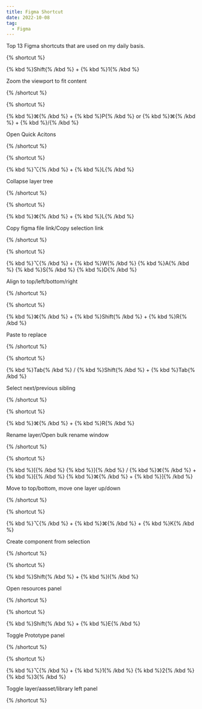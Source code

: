 ```yaml
---
title: Figma Shortcut
date: 2022-10-08
tag:
  - Figma
---
```


Top 13 Figma shortcuts that are used on my daily basis.

{% shortcut %}

{% kbd %}Shift{% /kbd %} + {% kbd %}1{% /kbd %}

Zoom the viewport to fit content

{% /shortcut %}

{% shortcut %}

{% kbd %}⌘{% /kbd %} + {% kbd %}P{% /kbd %} or {% kbd %}⌘{% /kbd %} + {% kbd %}/{% /kbd %}

Open Quick Acitons

{% /shortcut %}

{% shortcut %}

{% kbd %}⌥{% /kbd %} + {% kbd %}L{% /kbd %}

Collapse layer tree

{% /shortcut %}

{% shortcut %}

{% kbd %}⌘{% /kbd %} + {% kbd %}L{% /kbd %}

Copy figma file link/Copy selection link

{% /shortcut %}

{% shortcut %}

{% kbd %}⌥{% /kbd %} + {% kbd %}W{% /kbd %} {% kbd %}A{% /kbd %} {% kbd %}S{% /kbd %} {% kbd %}D{% /kbd %}

Align to top/left/bottom/right

{% /shortcut %}

{% shortcut %}

{% kbd %}⌘{% /kbd %} + {% kbd %}Shift{% /kbd %} + {% kbd %}R{% /kbd %}

Paste to replace

{% /shortcut %}

{% shortcut %}

{% kbd %}Tab{% /kbd %} / {% kbd %}Shift{% /kbd %} + {% kbd %}Tab{% /kbd %}

Select next/previous sibling

{% /shortcut %}

{% shortcut %}

{% kbd %}⌘{% /kbd %} + {% kbd %}R{% /kbd %}

Rename layer/Open bulk rename window

{% /shortcut %}

{% shortcut %}

{% kbd %}[{% /kbd %} {% kbd %}]{% /kbd %} / {% kbd %}⌘{% /kbd %} + {% kbd %}[{% /kbd %} {% kbd %}⌘{% /kbd %} + {% kbd %}]{% /kbd %}

Move to top/bottom, move one layer up/down

{% /shortcut %}

{% shortcut %}

{% kbd %}⌥{% /kbd %} + {% kbd %}⌘{% /kbd %} + {% kbd %}K{% /kbd %}

Create component from selection

{% /shortcut %}

{% shortcut %}

{% kbd %}Shift{% /kbd %} + {% kbd %}I{% /kbd %}

Open resources panel

{% /shortcut %}

{% shortcut %}

{% kbd %}Shift{% /kbd %} + {% kbd %}E{% /kbd %}

Toggle Prototype panel

{% /shortcut %}

{% shortcut %}

{% kbd %}⌥{% /kbd %} + {% kbd %}1{% /kbd %} {% kbd %}2{% /kbd %} {% kbd %}3{% /kbd %}

Toggle layer/aasset/library left panel

{% /shortcut %}
